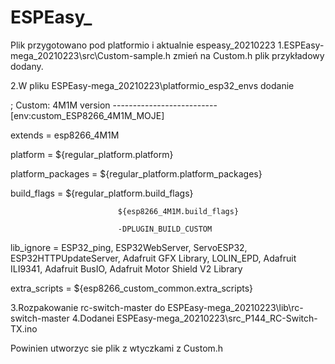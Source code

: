 # ESPEasy_

Plik przygotowano pod platformio i aktualnie espeasy_20210223
1.ESPEasy-mega_20210223\src\Custom-sample.h zmień na Custom.h plik przykładowy dodany.

2.W pliku ESPEasy-mega_20210223\platformio_esp32_envs dodanie

; Custom: 4M1M version --------------------------
[env:custom_ESP8266_4M1M_MOJE]

extends                   = esp8266_4M1M

platform                  = ${regular_platform.platform}

platform_packages         = ${regular_platform.platform_packages}

build_flags               = ${regular_platform.build_flags}

                            ${esp8266_4M1M.build_flags} 
                            
                            -DPLUGIN_BUILD_CUSTOM
                            
lib_ignore                = ESP32_ping, ESP32WebServer, ServoESP32, ESP32HTTPUpdateServer, Adafruit GFX Library, LOLIN_EPD, Adafruit ILI9341, Adafruit BusIO, Adafruit Motor Shield V2 Library

extra_scripts             = ${esp8266_custom_common.extra_scripts}


3.Rozpakowanie rc-switch-master do ESPEasy-mega_20210223\lib\rc-switch-master
4.Dodanei ESPEasy-mega_20210223\src\_P144_RC-Switch-TX.ino

Powinien utworzyc sie plik z wtyczkami z Custom.h


